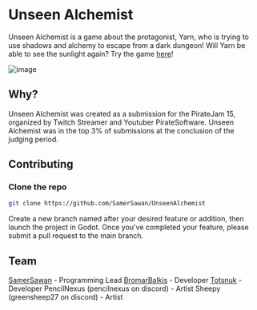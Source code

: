 # Unseen Alchemist
Unseen Alchemist is a game about the protagonist, Yarn, who is trying to use shadows and alchemy to escape from a dark dungeon! Will Yarn be able to see the sunlight again?
Try the game [here](https://bappleboi.itch.io/unseen-alchemist)!

![image](https://github.com/user-attachments/assets/b08b0192-3066-4008-836a-78991defbc31)


## Why?
Unseen Alchemist was created as a submission for the PirateJam 15, organized by Twitch Streamer and Youtuber PirateSoftware. Unseen Alchemist was in the top 3% of submissions at the conclusion of the judging period. 

## Contributing

### Clone the repo
```bash
git clone https://github.com/SamerSawan/UnseenAlchemist
```

Create a new branch named after your desired feature or addition, then launch the project in Godot.
Once you've completed your feature, please submit a pull request to the main branch.

## Team
[SamerSawan](https://github.com/SamerSawan) - Programming Lead
[BromarBalkis](https://github.com/BromarBalkis) - Developer
[Totsnuk](https://github.com/tot121212) - Developer
PencilNexus (pencilnexus on discord) - Artist
Sheepy (greensheep27 on discord) - Artist
